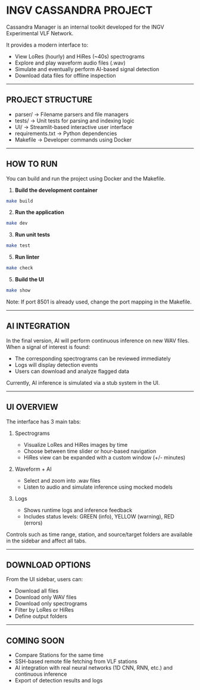 
INGV CASSANDRA PROJECT
======================

Cassandra Manager is an internal toolkit developed for the INGV Experimental VLF Network.

It provides a modern interface to:

- View LoRes (hourly) and HiRes (~40s) spectrograms
- Explore and play waveform audio files (.wav)
- Simulate and eventually perform AI-based signal detection
- Download data files for offline inspection

--------------------------------------------
PROJECT STRUCTURE
--------------------------------------------

- parser/           -> Filename parsers and file managers  
- tests/            -> Unit tests for parsing and indexing logic  
- UI/               -> Streamlit-based interactive user interface  
- requirements.txt  -> Python dependencies  
- Makefile          -> Developer commands using Docker  

--------------------------------------------
HOW TO RUN
--------------------------------------------

You can build and run the project using Docker and the Makefile.

1. **Build the development container**  
```bash
make build
```

2. **Run the application**  
```bash
make dev
```

3. **Run unit tests**  
```bash
make test
```

5. **Run linter**  
```bash
make check
```

5. **Build the UI**  
```bash
make show
```


Note: If port 8501 is already used, change the port mapping in the Makefile.

--------------------------------------------
AI INTEGRATION
--------------------------------------------

In the final version, AI will perform continuous inference on new WAV files.
When a signal of interest is found:

- The corresponding spectrograms can be reviewed immediately
- Logs will display detection events
- Users can download and analyze flagged data

Currently, AI inference is simulated via a stub system in the UI.

--------------------------------------------
UI OVERVIEW
--------------------------------------------

The interface has 3 main tabs:

1. Spectrograms
   - Visualize LoRes and HiRes images by time
   - Choose between time slider or hour-based navigation
   - HiRes view can be expanded with a custom window (+/- minutes)

2. Waveform + AI
   - Select and zoom into .wav files
   - Listen to audio and simulate inference using mocked models

3. Logs
   - Shows runtime logs and inference feedback
   - Includes status levels: GREEN (info), YELLOW (warning), RED (errors)

Controls such as time range, station, and source/target folders are available
in the sidebar and affect all tabs.

--------------------------------------------
DOWNLOAD OPTIONS
--------------------------------------------

From the UI sidebar, users can:

- Download all files
- Download only WAV files
- Download only spectrograms
- Filter by LoRes or HiRes
- Define output folders

--------------------------------------------
COMING SOON
--------------------------------------------

- Compare Stations for the same time
- SSH-based remote file fetching from VLF stations
- AI integration with real neural networks (1D CNN, RNN, etc.) and continuous inference
- Export of detection results and logs
